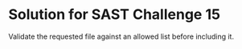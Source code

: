 # Solution for SAST Challenge 15

Validate the requested file against an allowed list before including it.
